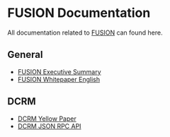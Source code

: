 # FUSION Documentation
All documentation related to [FUSION](https://fusion.org) can found here.

## General

- [FUSION Executive Summary](https://github.com/FUSIONFoundation/Documentation/blob/master/FUSION%20Executive%20Summary%20V1.pdf)
- [FUSION Whitepaper English](https://github.com/FUSIONFoundation/Documentation/blob/master/FUSION%20Whitepaper%20V.1.1.pdf)

## DCRM
- [DCRM Yellow Paper](https://github.com/FUSIONFoundation/Documentation/blob/master/DCRM%20Yellow%20Paper.pdf)
- [DCRM JSON RPC API](https://github.com/FUSIONFoundation/dcrm-go/wiki/json-rpc-api)

